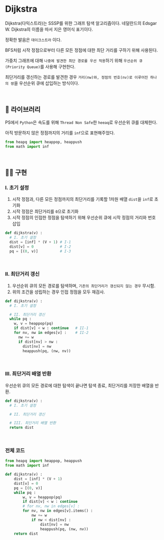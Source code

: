 # Dijkstra

Dijkstra(다익스트라)는 SSSP를 위한 그래프 탐색 알고리즘이다. 네덜란드의 Edsgar W. Dijkstra의 이름을 따서 지은 영어식 표기이다.

정확한 발음은 ```데이크스트라``` 이다.

BFS처럼 시작 정점으로부터 다른 모든 정점에 대한 최단 거리를 구하기 위해 사용된다.

가중치 그래프에 대해 ```나중에 발견한 최단 경로를 우선 적용```하기 위해 ```우선순위 큐(Priority Queue)```를 사용해 구현한다.

최단거리를 갱신하는 경로를 발견한 경우 ```거리(nw)와, 정점의 번호(nv)로 이루어진 하나의 쌍```을 우선순위 큐에 삽입하는 방식이다.

<br>

## 🧰 라이브러리

PS에서 ```Python```은 속도를 위해 ```Thread Non Safe```한 ```heeaq```로 우선순위 큐를 대체한다.

아직 방문하지 않은 정점까지의 거리를 ```inf```으로 표현해주었다.

```python
from heapq import heappop, heappush
from math import inf
```

<br>

## 👨‍🔧 구현

### I. 초기 설정

1. 시작 정점과, 다른 모든 정점까지의 최단거리를 기록할 1차원 배열 ```dist```을 ```inf```로 초기화
2. 시작 정점은 최단거리를 ```0```으로 초기화
3. 시작 정점의 인접한 정점을 탐색하기 위해 우선순위 큐에 시작 정점의 거리와 번호 삽입

```python
def dijkstra(v) :
  # I. 초기 설정
  dist = [inf] * (V + 1) # I-1
  dist[v] = 0            # I-2
  pq = [(0, v)]          # I-3
```

<br>

### II. 최단거리 갱신

1. 우선순위 큐의 모든 경로를 탐색하며, ```기존의 최단거리가 갱신되지 않는 경우``` 무시함. 
2. 위의 조건을 성립하는 경우 인접 정점을 모두 재검사.

```python
def dijkstra(v) :
  # I. 초기 설정

  # II. 최단거리 갱신
  while pq :
    w, v = heappop(pq)
    if dist[v] < w : continue   # II-1
    for nv, nw in edges[v] :    # II-2
      nw += w
      if dist[nv] > nw :
        dist[nv] = nw
        heappush(pq, (nw, nv))
```

<br>

### III. 최단거리 배열 반환

우선순위 큐의 모든 경로에 대한 탐색이 끝나면 탐색 종료, 최단거리를 저장한 배열을 반환.

```python
def dijkstra(v) :
  # I. 초기 설정

  # II. 최단거리 갱신

  # III. 최단거리 배열 반환
  return dist
```

<br>

### 전체 코드
```python
from heapq import heappop, heappush
from math import inf

def dijkstra(v) :
    dist = [inf] * (V + 1)
    dist[v] = 0
    pq = [(0, v)]
    while pq :
        w, v = heappop(pq)
        if dist[v] < w : continue
        # for nv, nw in edges[v] :
        for nv, nw in edges[v].items() : 
            nw += w
            if nw < dist[nv] :
                dist[nv] = nw
                heappush(pq, (nw, nv))
    return dist
```
